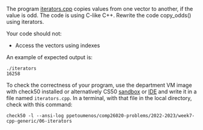 The program [iterators.cpp](iterators.cpp) copies values from one vector to
another, if the value is odd. The code is using C-like C++. Rewrite the code
copy\_odds() using iterators.

Your code should not:
- Access the vectors using indexes

An example of expected output is:
```shell
./iterators
16258
```

To check the correctness of your program, use the department VM image with check50 installed or alternatively CS50 [sandbox](sandbox.cs50.io)
or [IDE](ide.cs50.io) and write it in a file named `iterators.cpp`. In a
terminal, with that file in the local directory, check with this command:
```shell
check50 -l --ansi-log ppetoumenos/comp26020-problems/2022-2023/week7-cpp-generic/06-iterators
```
